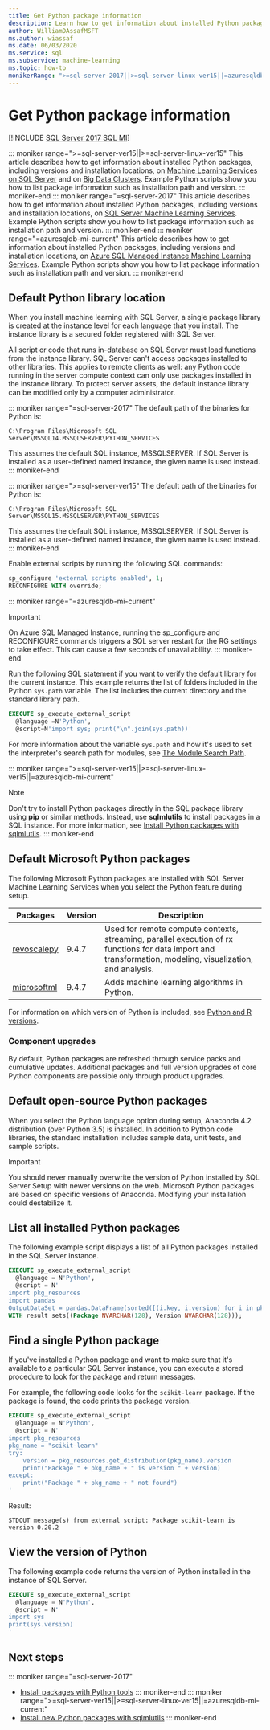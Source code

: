 ```yaml
---
title: Get Python package information
description: Learn how to get information about installed Python packages, including versions and installation locations, on SQL Server Machine Learning Services.
author: WilliamDAssafMSFT
ms.author: wiassaf
ms.date: 06/03/2020
ms.service: sql
ms.subservice: machine-learning
ms.topic: how-to
monikerRange: ">=sql-server-2017||>=sql-server-linux-ver15||=azuresqldb-mi-current"
---
```


# Get Python package information

[!INCLUDE [SQL Server 2017 SQL MI](../../includes/applies-to-version/sqlserver2017-asdbmi.md)]

::: moniker range=">=sql-server-ver15||>=sql-server-linux-ver15"
This article describes how to get information about installed Python packages, including versions and installation locations, on [Machine Learning Services on SQL Server](../sql-server-machine-learning-services.md) and on [Big Data Clusters](../../big-data-cluster/machine-learning-services.md). Example Python scripts show you how to list package information such as installation path and version.
::: moniker-end
::: moniker range="=sql-server-2017"
This article describes how to get information about installed Python packages, including versions and installation locations, on [SQL Server Machine Learning Services](../sql-server-machine-learning-services.md). Example Python scripts show you how to list package information such as installation path and version.
::: moniker-end
::: moniker range="=azuresqldb-mi-current"
This article describes how to get information about installed Python packages, including versions and installation locations, on [Azure SQL Managed Instance Machine Learning Services](/azure/azure-sql/managed-instance/machine-learning-services-overview). Example Python scripts show you how to list package information such as installation path and version.
::: moniker-end

## Default Python library location

When you install machine learning with SQL Server, a single package library is created at the instance level for each language that you install. The instance library is a secured folder registered with SQL Server.

All script or code that runs in-database on SQL Server must load functions from the instance library. SQL Server can't access packages installed to other libraries. This applies to remote clients as well: any Python code running in the server compute context can only use packages installed in the instance library.
To protect server assets, the default instance library can be modified only by a computer administrator.

::: moniker range="=sql-server-2017"
The default path of the binaries for Python is:

`C:\Program Files\Microsoft SQL Server\MSSQL14.MSSQLSERVER\PYTHON_SERVICES`

This assumes the default SQL instance, MSSQLSERVER. If SQL Server is installed as a user-defined named instance, the given name is used instead.
::: moniker-end

::: moniker range=">=sql-server-ver15"
The default path of the binaries for Python is:

`C:\Program Files\Microsoft SQL Server\MSSQL15.MSSQLSERVER\PYTHON_SERVICES`

This assumes the default SQL instance, MSSQLSERVER. If SQL Server is installed as a user-defined named instance, the given name is used instead.
::: moniker-end

Enable external scripts by running the following SQL commands:

```sql
sp_configure 'external scripts enabled', 1;
RECONFIGURE WITH override;
```

::: moniker range="=azuresqldb-mi-current"
> [!IMPORTANT]
> On Azure SQL Managed Instance, running the sp_configure and RECONFIGURE commands triggers a SQL server restart for the RG settings to take effect. This can cause a few seconds of unavailability.
::: moniker-end

Run the following SQL statement if you want to verify the default library for the current instance. This example returns the list of folders included in the Python `sys.path` variable. The list includes the current directory and the standard library path.

```sql
EXECUTE sp_execute_external_script
  @language =N'Python',
  @script=N'import sys; print("\n".join(sys.path))'
```

For more information about the variable `sys.path` and how it's used to set the interpreter's search path for modules, see [The Module Search Path](https://docs.python.org/2/tutorial/modules.html#the-module-search-path).

::: moniker range=">=sql-server-ver15||>=sql-server-linux-ver15||=azuresqldb-mi-current"
> [!NOTE]
> Don't try to install Python packages directly in the SQL package library using **pip** or similar methods. Instead, use **sqlmlutils** to install packages in a SQL instance. For more information, see [Install Python packages with sqlmlutils](install-additional-python-packages-on-sql-server.md).
::: moniker-end

## Default Microsoft Python packages

The following Microsoft Python packages are installed with SQL Server Machine Learning Services when you select the Python feature during setup.

| Packages | Version |  Description |
| ---------|---------|--------------|
| [revoscalepy](/machine-learning-server/python-reference/revoscalepy/revoscalepy-package) | 9.4.7 | Used for remote compute contexts, streaming, parallel execution of rx functions for data import and transformation, modeling, visualization, and analysis. |
| [microsoftml](../python/ref-py-microsoftml.md) | 9.4.7 | Adds machine learning algorithms in Python. |

For information on which version of Python is included, see [Python and R versions](../sql-server-machine-learning-services.md#versions).

### Component upgrades

By default, Python packages are refreshed through service packs and cumulative updates. Additional packages and full version upgrades of core Python components are possible only through product upgrades.

## Default open-source Python packages

When you select the Python language option during setup, Anaconda 4.2 distribution (over Python 3.5) is installed. In addition to Python code libraries, the standard installation includes sample data, unit tests, and sample scripts.

> [!IMPORTANT]
> You should never manually overwrite the version of Python installed by SQL Server Setup with newer versions on the web. Microsoft Python packages are based on specific versions of Anaconda. Modifying your installation could destabilize it.

## List all installed Python packages

The following example script displays a list of all Python packages installed in the SQL Server instance.

```sql
EXECUTE sp_execute_external_script
  @language = N'Python',
  @script = N'
import pkg_resources
import pandas
OutputDataSet = pandas.DataFrame(sorted([(i.key, i.version) for i in pkg_resources.working_set]))'
WITH result sets((Package NVARCHAR(128), Version NVARCHAR(128)));
```

## Find a single Python package

If you've installed a Python package and want to make sure that it's available to a particular SQL Server instance, you can execute a stored procedure to look for the package and return messages.

For example, the following code looks for the `scikit-learn` package.
If the package is found, the code prints the package version.

```sql
EXECUTE sp_execute_external_script
  @language = N'Python',
  @script = N'
import pkg_resources
pkg_name = "scikit-learn"
try:
    version = pkg_resources.get_distribution(pkg_name).version
    print("Package " + pkg_name + " is version " + version)
except:
    print("Package " + pkg_name + " not found")
'
```

Result:

```text
STDOUT message(s) from external script: Package scikit-learn is version 0.20.2
```

<a name="bkmk_SQLPythonVersion"></a>
## View the version of Python

The following example code returns the version of Python installed in the instance of SQL Server.

```sql
EXECUTE sp_execute_external_script
  @language = N'Python',
  @script = N'
import sys
print(sys.version)
'
```

## Next steps

::: moniker range="=sql-server-2017"
+ [Install packages with Python tools](install-python-packages-standard-tools.md)
::: moniker-end
::: moniker range=">=sql-server-ver15||>=sql-server-linux-ver15||=azuresqldb-mi-current"
+ [Install new Python packages with sqlmlutils](install-additional-python-packages-on-sql-server.md)
::: moniker-end
